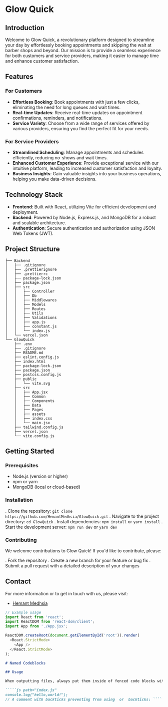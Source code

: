 # Glow Quick

## Introduction

Welcome to Glow Quick, a revolutionary platform designed to streamline your day by effortlessly booking appointments and skipping the wait at barber shops and beyond. Our mission is to provide a seamless experience for both customers and service providers, making it easier to manage time and enhance customer satisfaction.

## Features

### For Customers

*   **Effortless Booking**: Book appointments with just a few clicks, eliminating the need for long queues and wait times.
*   **Real-time Updates**: Receive real-time updates on appointment confirmations, reminders, and notifications.
*   **Service Variety**: Choose from a wide range of services offered by various providers, ensuring you find the perfect fit for your needs.

### For Service Providers

*   **Streamlined Scheduling**: Manage appointments and schedules efficiently, reducing no-shows and wait times.
*   **Enhanced Customer Experience**: Provide exceptional service with our intuitive platform, leading to increased customer satisfaction and loyalty.
*   **Business Insights**: Gain valuable insights into your business operations, helping you make data-driven decisions.

## Technology Stack

*   **Frontend**: Built with React, utilizing Vite for efficient development and deployment.
*   **Backend**: Powered by Node.js, Express.js, and MongoDB for a robust and scalable architecture.
*   **Authentication**: Secure authentication and authorization using JSON Web Tokens (JWT).

## Project Structure

```plain
├── Backend
│   ├── .gitignore
│   ├── .prettierignore
│   ├── .prettierrc
│   ├── package-lock.json
│   ├── package.json
│   ├── src
│   │   ├── Controller
│   │   ├── Db
│   │   ├── Middlewares
│   │   ├── Models
│   │   ├── Routes
│   │   ├── Utils
│   │   ├── Validations
│   │   ├── app.js
│   │   ├── constant.js
│   │   └── index.js
│   └── vercel.json
└── GlowQuick
    ├── .env
    ├── .gitignore
    ├── README.md
    ├── eslint.config.js
    ├── index.html
    ├── package-lock.json
    ├── package.json
    ├── postcss.config.js
    ├── public
    │   └── vite.svg
    ├── src
    │   ├── App.jsx
    │   ├── Common
    │   ├── Components
    │   ├── Data
    │   ├── Pages
    │   ├── assets
    │   ├── index.css
    │   └── main.jsx
    ├── tailwind.config.js
    ├── vercel.json
    └── vite.config.js
```

## Getting Started

### Prerequisites

*   Node.js (version  or higher)
*   npm or yarn
*   MongoDB (local or cloud-based)

### Installation

.  Clone the repository: `git clone https://github.com/HemantMedhsia/GlowQuick.git`
.  Navigate to the project directory: `cd GlowQuick`
.  Install dependencies: `npm install` or `yarn install`
.  Start the development server: `npm run dev` or `yarn dev`

### Contributing

We welcome contributions to Glow Quick! If you'd like to contribute, please:

.  Fork the repository
.  Create a new branch for your feature or bug fix
.  Submit a pull request with a detailed description of your changes

## Contact

For more information or to get in touch with us, please visit:

*   [Hemant Medhsia](https://github.com/HemantMedhsia)

```javascript
// Example usage
import React from 'react';
import ReactDOM from 'react-dom/client';
import App from './App.jsx';

ReactDOM.createRoot(document.getElementById('root')).render(
  <React.StrictMode>
    <App />
  </React.StrictMode>
);
```

```markdown
# Named Codeblocks

## Usage

When outputting files, always put them inside of fenced code blocks with  backticks that indicate both extension and path, e.g.

`````js path="index.js"
console.log("hello,world!");
// A comment with backticks preventing from using  or  backticks: ````
`````
